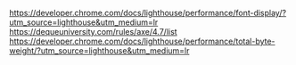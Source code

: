 https://developer.chrome.com/docs/lighthouse/performance/font-display/?utm_source=lighthouse&utm_medium=lr
https://dequeuniversity.com/rules/axe/4.7/list
https://developer.chrome.com/docs/lighthouse/performance/total-byte-weight/?utm_source=lighthouse&utm_medium=lr
